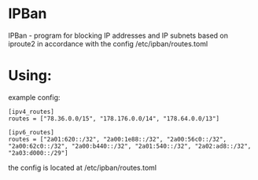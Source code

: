 # IPBan
IPBan - program for blocking IP addresses and IP subnets based on iproute2 in accordance with the config /etc/ipban/routes.toml

Using:
========
example config:
```
[ipv4_routes]
routes = ["78.36.0.0/15", "178.176.0.0/14", "178.64.0.0/13"]

[ipv6_routes]
routes = ["2a01:620::/32", "2a00:1e88::/32", "2a00:56c0::/32", "2a00:62c0::/32", "2a00:b440::/32", "2a01:540::/32", "2a02:ad8::/32", "2a03:d000::/29"]
```
the config is located at /etc/ipban/routes.toml

